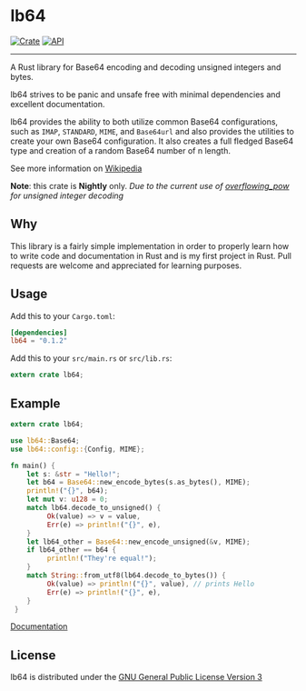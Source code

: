 # lb64

[![Crate](https://img.shields.io/crates/v/lb64.svg)](https://crates.io/crates/lb64) [![API](https://docs.rs/lb64/badge.svg)](https://docs.rs/lb64)

----
A Rust library for Base64 encoding and decoding unsigned integers and bytes.

lb64 strives to be panic and unsafe free with minimal dependencies and excellent documentation.

lb64 provides the ability to both utilize common Base64 configurations, such as `IMAP`, `STANDARD`, `MIME`, and `Base64url` and also provides the utilities to create your own Base64 configuration. It also creates a full fledged Base64 type and creation of a random Base64 number of n length.

See more information on [Wikipedia](https://en.wikipedia.org/wiki/Base64)

**Note**: this crate is **Nightly** only.
*Due to the current use of [overflowing_pow](https://doc.rust-lang.org/nightly/std/primitive.u128.html#method.overflowing_pow) for unsigned integer decoding*

## Why
This library is a fairly simple implementation in order to properly learn how to write code and documentation in Rust and is my first project in Rust. Pull requests are welcome and appreciated for learning purposes.

## Usage

Add this to your `Cargo.toml`:

```toml
[dependencies]
lb64 = "0.1.2"
```

Add this to your `src/main.rs` or `src/lib.rs`:
```rust
extern crate lb64;
```

## Example
```Rust
extern crate lb64;

use lb64::Base64;
use lb64::config::{Config, MIME};

fn main() {
    let s: &str = "Hello!";
    let b64 = Base64::new_encode_bytes(s.as_bytes(), MIME);
    println!("{}", b64);
    let mut v: u128 = 0;
    match lb64.decode_to_unsigned() {
         Ok(value) => v = value,
         Err(e) => println!("{}", e),
    }
    let lb64_other = Base64::new_encode_unsigned(&v, MIME);
    if lb64_other == b64 {
         println!("They're equal!");
    }
    match String::from_utf8(lb64.decode_to_bytes()) {
         Ok(value) => println!("{}", value), // prints Hello
         Err(e) => println!("{}", e),
    }
 }
```

[Documentation](https://docs.rs/lb64/)

## License
lb64 is distributed under the [GNU General Public License Version 3](https://www.gnu.org/licenses/gpl-3.0.en.html)
